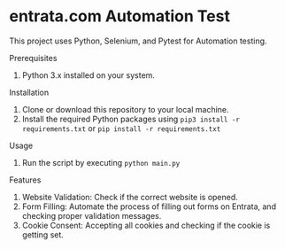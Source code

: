 # entrata.com Automation Test 

This project uses Python, Selenium, and Pytest for Automation testing.

Prerequisites
1. Python 3.x installed on your system.

Installation
1. Clone or download this repository to your local machine.
2. Install the required Python packages using `pip3 install -r requirements.txt` or `pip install -r requirements.txt`

Usage
1. Run the script by executing `python main.py`

Features
1. Website Validation: Check if the correct website is opened.
2. Form Filling: Automate the process of filling out forms on Entrata, and checking proper validation messages.
3. Cookie Consent: Accepting all cookies and checking if the cookie is getting set.


